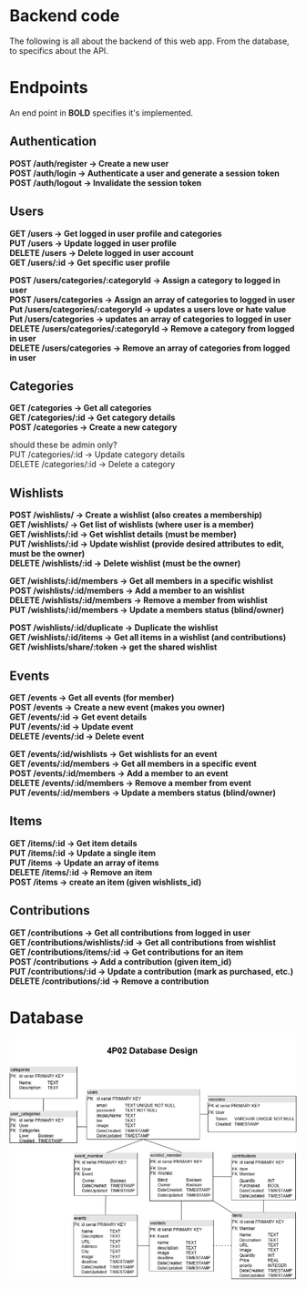 # Backend code

The following is all about the backend of this web app. From the database, to specifics about the API.

# Endpoints
An end point in **BOLD** specifies it's implemented.

## Authentication
**POST /auth/register → Create a new user  
POST /auth/login → Authenticate a user and generate a session token  
POST /auth/logout → Invalidate the session token**  

## Users
**GET /users → Get logged in user profile and categories   
PUT /users → Update logged in user profile  
DELETE /users → Delete logged in user account  
GET /users/:id → Get specific user profile**  

**POST /users/categories/:categoryId → Assign a category to logged in user  
POST /users/categories → Assign an array of categories to logged in user  
Put /users/categories/:categoryId → updates a users love or hate value  
Put /users/categories → updates an array of categories to logged in user  
DELETE /users/categories/:categoryId → Remove a category from logged in user  
DELETE /users/categories → Remove an array of categories from logged in user**  

## Categories
**GET /categories → Get all categories   
GET /categories/:id → Get category details  
POST /categories → Create a new category**  

should these be admin only?  
PUT /categories/:id → Update category details   
DELETE /categories/:id → Delete a category  

## Wishlists

**POST /wishlists/ → Create a wishlist (also creates a membership)  
GET /wishlists/ → Get list of wishlists (where user is a member)   
GET /wishlists/:id → Get wishlist details (must be member)   
PUT /wishlists/:id → Update wishlist (provide desired attributes to edit, must be the owner)  
DELETE /wishlists/:id → Delete wishlist (must be the owner)**          

**GET /wishlists/:id/members → Get all members in a specific wishlist   
POST /wishlists/:id/members → Add a member to an wishlist    
DELETE /wishlists/:id/members → Remove a member from wishlist  
PUT /wishlists/:id/members → Update a members status (blind/owner)**    

**POST /wishlists/:id/duplicate → Duplicate the wishlist   
GET /wishlists/:id/items → Get all items in a wishlist (and contributions)   
GET /wishlists/share/:token → get the shared wishlist**

##  Events
**GET /events → Get all events (for member)   
POST /events → Create a new event (makes you owner)  
GET /events/:id → Get event details  
PUT /events/:id → Update event  
DELETE /events/:id → Delete event**

**GET /events/:id/wishlists → Get wishlists for an event  
GET /events/:id/members → Get all members in a specific event   
POST /events/:id/members → Add a member to an event   
DELETE /events/:id/members → Remove a member from event    
PUT /events/:id/members → Update a members status (blind/owner)**

## Items

**GET /items/:id → Get item details  
PUT /items/:id → Update a single item  
PUT /items → Update an array of items  
DELETE /items/:id → Remove an item  
POST /items -> create an item (given wishlists_id)**
  
## Contributions
**GET /contributions → Get all contributions from logged in user  
GET /contributions/wishlists/:id → Get all contributions from wishlist  
GET /contributions/items/:id → Get contributions for an item  
POST /contributions → Add a contribution (given item_id)  
PUT /contributions/:id → Update a contribution (mark as purchased, etc.)  
DELETE /contributions/:id → Remove a contribution**  

# Database

![Screenshot of database UML.](4P02-Database-UML.png)

